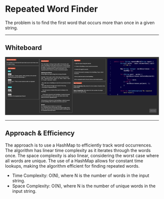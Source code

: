 # Repeated Word Finder

The problem is to find the first word that occurs more than once in a given string.

---

## Whiteboard

![CC2.jpg](img%2FCC2.jpg)

---

## Approach & Efficiency

The approach is to use a HashMap to efficiently track word occurrences. The algorithm has linear time complexity as it iterates through the words once. The space complexity is also linear, considering the worst case where all words are unique. The use of a HashMap allows for constant time lookups, making the algorithm efficient for finding repeated words.

- Time Complexity: O(N), where N is the number of words in the input string.
- Space Complexity: O(N), where N is the number of unique words in the input string.